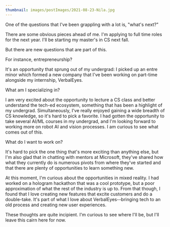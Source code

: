 ```yaml
---
thumbnail: images/postImages/2021-08-23-Nila.jpg
---
```

One of the questions that I've been grappling with a lot is, "what's next?"

There are some obvious pieces ahead of me. I'm applying to full time roles for the next year. I'll be starting my master's in CS next fall.

But there are new questions that are part of this.

For instance, entrepreneurship?

It's an opportunity that sprung out of my undergrad: I picked up an entre minor which formed a new company that I've been working on part-time alongside my internship, VerbalEyes.

What am I specializing in?

I am very excited about the opportunity to lecture a CS class and better understand the tech-ed ecosystem, something that has been a highlight of my undergrad. Simultaneously, I've really enjoyed gaining a wide breadth of CS knowledge, so it's hard to pick a favorite. I had gotten the opportunity to take several AI/ML courses in my undergrad, and I'm looking forward to working more on robot AI and vision processes. I am curious to see what comes out of this.

What do I want to work on?

It's hard to pick the one thing that's more exciting than anything else, but I'm also glad that in chatting with mentors at Microsoft, they've shared how what they currently do is numerous pivots from where they've started and that there are plenty of opportunities to learn something new.

At this moment, I'm curious about the opportunities in mixed reality. I had worked on a hologram hackathon that was a cool prototype, but a poor approximation of what the rest of the industry is up to. From that though, I found that I love creating new features that excite customers and do a double-take. It's part of what I love about VerbalEyes--bringing tech to an old process and creating new user experiences.

These thoughts are quite incipient. I'm curious to see where I'll be, but I'll leave this cairn here for now.